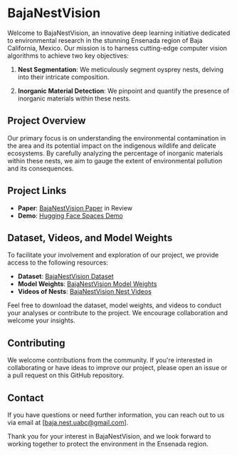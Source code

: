 # BajaNestVision 

Welcome to BajaNestVision, an innovative deep learning initiative dedicated to environmental research in the stunning Ensenada region of Baja California, Mexico. Our mission is to harness cutting-edge computer vision algorithms to achieve two key objectives:

1. **Nest Segmentation**: We meticulously segment oysprey nests, delving into their intricate composition.

2. **Inorganic Material Detection**: We pinpoint and quantify the presence of inorganic materials within these nests.

## Project Overview

Our primary focus is on understanding the environmental contamination in the area and its potential impact on the indigenous wildlife and delicate ecosystems. By carefully analyzing the percentage of inorganic materials within these nests, we aim to gauge the extent of environmental pollution and its consequences.

## Project Links

- **Paper**: [BajaNestVision Paper]() in Review
- **Demo**: [Hugging Face Spaces Demo](https://huggingface.co/spaces/danie94-lml/1Baja-Nest-segmentation)

## Dataset, Videos, and Model Weights

To facilitate your involvement and exploration of our project, we provide access to the following resources:

- **Dataset**: [BajaNestVision Dataset](https://drive.google.com/drive/folders/13yB_yGzkVW4SAkHpl1FzF4PFEhD2oozN?usp=sharing)
- **Model Weights**: [BajaNestVision Model Weights](https://drive.google.com/drive/folders/1mnIgWW30q5RKlCWSrbnfEJ1MClRLKV4a?usp=sharing)
- **Videos of Nests**: [BajaNestVision Nest Videos](https://drive.google.com/drive/folders/1o4xscuxwyFrepDgtjVPnZ6Dy6CoTiyST?usp=sharing)

Feel free to download the dataset, model weights, and videos to conduct your analyses or contribute to the project. We encourage collaboration and welcome your insights.

## Contributing
We welcome contributions from the community. If you're interested in collaborating or have ideas to improve our project, please open an issue or a pull request on this GitHub repository.

## Contact
If you have questions or need further information, you can reach out to us via email at [baja.nest.uabc@gmail.com].

Thank you for your interest in BajaNestVision, and we look forward to working together to protect the environment in the Ensenada region.
